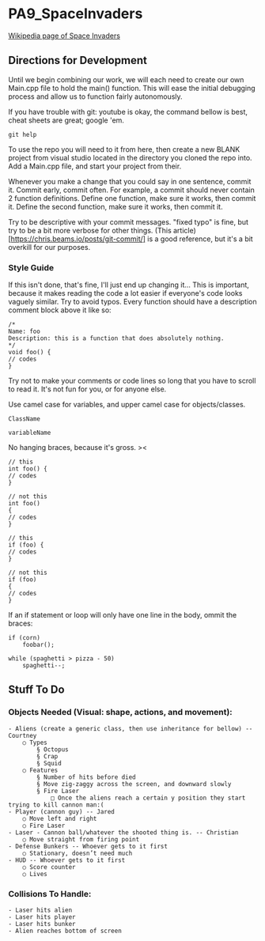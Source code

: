 # PA9_SpaceInvaders
[Wikipedia page of Space Invaders](https://en.wikipedia.org/wiki/Space_Invaders)
## Directions for Development
Until we begin combining our work, we will each need to create our own Main.cpp file to hold the main() function.
This will ease the initial debugging process and allow us to function fairly autonomously.

If you have trouble with git: youtube is okay, the command bellow is best, cheat sheets are great; google 'em.
```
git help
```

To use the repo you will need to it from here, then create a new BLANK project from visual studio located in
the directory you cloned the repo into. Add a Main.cpp file, and start your project from their.

Whenever you make a change that you could say in one sentence, commit it. Commit early, commit often.
For example, a commit should never contain 2 function definitions. Define one function, make sure it works,
then commit it. Define the second function, make sure it works, then commit it.

Try to be descriptive with your commit messages. "fixed typo" is fine, but try to be a bit more verbose for other
things. (This article)[https://chris.beams.io/posts/git-commit/] is a good reference, but it's a bit overkill for our purposes.

### Style Guide
If this isn't done, that's fine, I'll just end up changing it...
This is important, because it makes reading the code a lot easier if everyone's code looks vaguely similar.
Try to avoid typos.
Every function should have a description comment block above it like so:
```
/*
Name: foo
Description: this is a function that does absolutely nothing.
*/
void foo() {
// codes
}
```
Try not to make your comments or code lines so long that you have to scroll to read it. It's not fun for you, or for anyone else.

Use camel case for variables, and upper camel case for objects/classes.
```
ClassName

variableName
```
No hanging braces, because it's gross. ><
```
// this
int foo() {
// codes
}

// not this
int foo()
{
// codes
}

// this
if (foo) {
// codes
}

// not this 
if (foo) 
{
// codes
}
```
If an if statement or loop will only have one line in the body, ommit the braces:
```
if (corn)
	foobar();
	
while (spaghetti > pizza - 50)
	spaghetti--;
```
## Stuff To Do
### Objects Needed (Visual: shape, actions, and movement):
	- Aliens (create a generic class, then use inheritance for bellow) -- Courtney
		○ Types
			§ Octopus
			§ Crap
			§ Squid
		○ Features
			§ Number of hits before died
			§ Move zig-zaggy across the screen, and downward slowly
			§ Fire Laser
				□ Once the aliens reach a certain y position they start trying to kill cannon man:(
	- Player (cannon guy) -- Jared
		○ Move left and right
		○ Fire Laser
	- Laser - Cannon ball/whatever the shooted thing is. -- Christian
		○ Move straight from firing point
	- Defense Bunkers -- Whoever gets to it first
		○ Stationary, doesn’t need much
	- HUD -- Whoever gets to it first
		○ Score counter
		○ Lives

### Collisions To Handle:
	- Laser hits alien
	- Laser hits player
	- Laser hits bunker
	- Alien reaches bottom of screen

